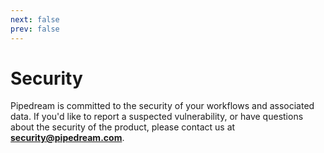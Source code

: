```yaml
---
next: false
prev: false
---
```


# Security

Pipedream is committed to the security of your workflows and associated data. If you'd like to report a suspected vulnerability, or have questions about the security of the product, please contact us at <span style="font-weight: bold">security@pipedream.com</span>.
